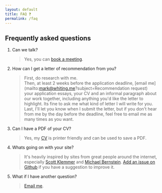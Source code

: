 ```yaml
---
layout: default
title: FAQ ❓
permalink: /faq
---
```


## Frequently asked questions

1. Can we talk?
   > Yes, you can [book a meeting](https://whiting.me/meet).
2. How can I get a letter of recommendation from you?
   > First, do research with me.  
   > Then, at least 2 weeks before the application deadline, [email me](mailto:mark@whiting.me?subject=Recommendation request) your application essays, your CV and an informal paragraph about our work together, including anything you'd like the letter to highlight. Its fine to ask me what kind of letter I will write for you.  
   > Last, I'll let you know when I submit the letter, but if you don't hear from me by the day before the deadline, feel free to email me as many times as you want.
3. Can I have a PDF of your CV?
   > Yes, my [CV](https://whiting.me/cv) is printer friendly and can be used to save a PDF.
4. Whats going on with your site?
   > It's heavily inspired by sites from great people around the internet, especially [Scott Klemmer](https://d.ucsd.edu/srk/) and [Michael Bernstein](https://hci.stanford.edu/msb/). [Add an issue on Github](https://github.com/markwhiting/Whiting.me/issues/new) if you have a suggestion to improve it.
5. What if I have another question?
   > [Email me](mailto:mark@whiting.me).
